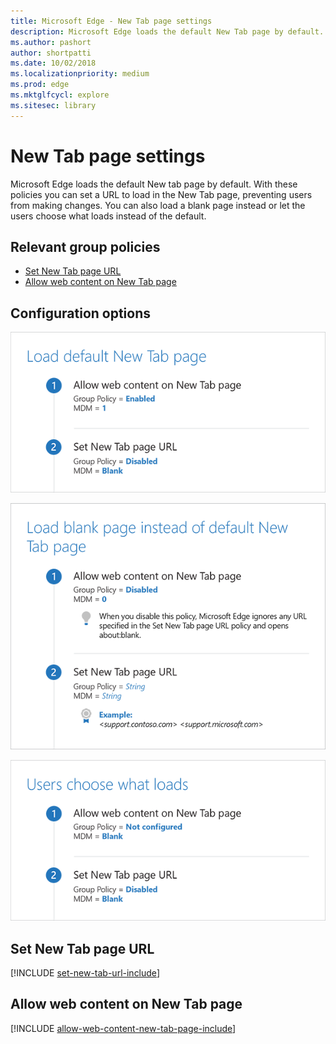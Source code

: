 ```yaml
---
title: Microsoft Edge - New Tab page settings
description: Microsoft Edge loads the default New Tab page by default. You can configure Microsoft Edge to load a New Tab page URL and prevent users from changing it. 
ms.author: pashort
author: shortpatti
ms.date: 10/02/2018
ms.localizationpriority: medium
ms.prod: edge
ms.mktglfcycl: explore
ms.sitesec: library
---
```



# New Tab page settings 

Microsoft Edge loads the default New tab page by default.  With these policies you can set a URL to load in the New Tab page, preventing users from making changes.  You can also load a blank page instead or let the users choose what loads instead of the default. 

## Relevant group policies

- [Set New Tab page URL](#set-new-tab-page-url)
- [Allow web content on New Tab page](#allow-web-content-on-new-tab-page)


## Configuration options

![Load the default New Tab page](../images/load-default-new-tab-page-sm.png)

![Load a blank page instead of the default New Tab page](../images/load-blank-page-not-new-tab-page-sm.png) 

![Let users choose what loads](../images/users-choose-new-tab-page-sm.png)


## Set New Tab page URL 
[!INCLUDE [set-new-tab-url-include](../includes/set-new-tab-url-include.md)]

## Allow web content on New Tab page 
[!INCLUDE [allow-web-content-new-tab-page-include](../includes/allow-web-content-new-tab-page-include.md)]